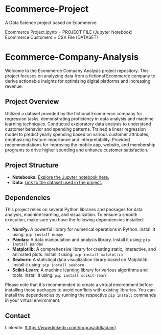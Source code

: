# Ecommerce-Project
A Data Science project based on Ecommerce

Ecommerce Project.ipynb = PROJECT FILE (Jupyter Notebook)\
Ecommerce Customers = CSV File (DATASET)
# Ecommerce-Company-Analysis

Welcome to the Ecommerce Company Analysis project repository. This project focuses on analyzing data from a fictional Ecommerce company to derive actionable insights for optimizing digital platforms and increasing revenue.

## Project Overview

Utilized a dataset provided by the fictional Ecommerce company for regression tasks, demonstrating proficiency in data analysis and machine learning techniques. Conducted exploratory data analysis to understand customer behavior and spending patterns. Trained a linear regression model to predict yearly spending based on various customer attributes, emphasizing feature importance and interpretability. Provided recommendations for improving the mobile app, website, and membership programs to drive higher spending and enhance customer satisfaction.

## Project Structure

- **Notebooks:** [Explore the Jupyter notebook here.](Ecommerce%20Project.ipynb)
- **Data:** [Link to the dataset used in the project.](./Data/)

## Dependencies

This project relies on several Python libraries and packages for data analysis, machine learning, and visualization. To ensure a smooth execution, make sure you have the following dependencies installed:

- **NumPy:** A powerful library for numerical operations in Python. Install it using: `pip install numpy` 
- **Pandas:** A data manipulation and analysis library. Install it using: `pip install pandas`
- **Matplotlib:** A comprehensive library for creating static, interactive, and animated plots. Install it using: `pip install matplotlib`
- **Seaborn:** A statistical data visualization library based on Matplotlib. Install it using: `pip install seaborn`
- **Scikit-Learn:** A machine learning library for various algorithms and tools. Install it using: `pip install scikit-learn`

Please note that it's recommended to create a virtual environment before installing these packages to avoid conflicts with existing libraries. You can install the dependencies by running the respective `pip install` commands in your virtual environment.




## Contact
LinkedIn: (https://www.linkedin.com/in/prasaddkadam)

